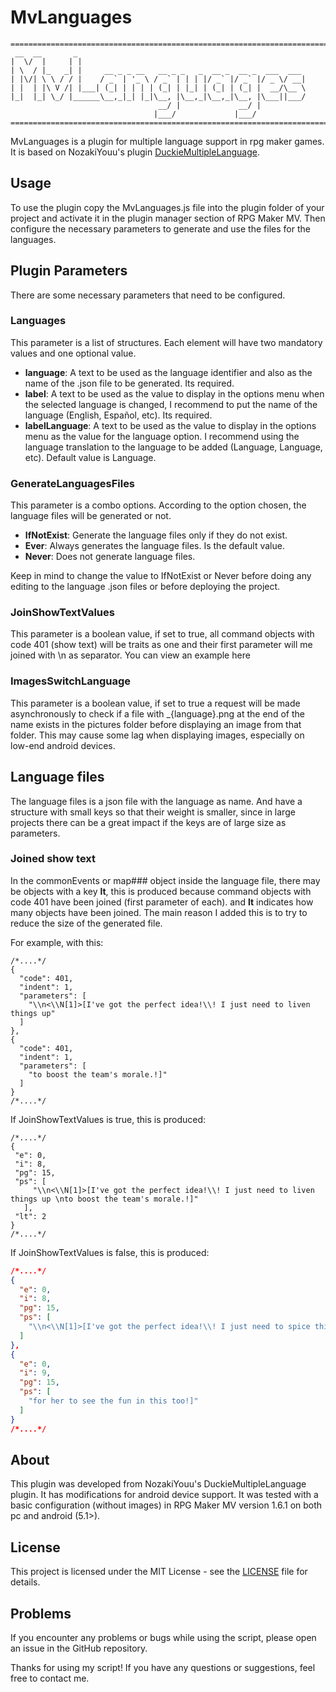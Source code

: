 # MvLanguages

```
============================================================================
 __  __       _
|  \/  |     | |
| \  / |_   _| |     __ _ _ __   __ _ _   _  __ _  __ _  ___  ___
| |\/| \ \ / / |    / _` | '_ \ / _` | | | |/ _` |/ _` |/ _ \/ __|
| |  | |\ V /| |___| (_| | | | | (_| | |_| | (_| | (_| |  __/\__ \
|_|  |_| \_/ |______\__,_|_| |_|\__, |\__,_|\__,_|\__, |\___||___/
                                 __/ |             __/ |
                                |___/             |___/
============================================================================
```

MvLanguages is a plugin for multiple language support in rpg maker games. It is based on NozakiYouu's plugin [DuckieMultipleLanguage](https://github.com/NozakiYuu/DuckieMultipleLanguage).

## Usage

To use the plugin copy the MvLanguages.js file into the plugin folder of your project and activate it in the plugin manager section of RPG Maker MV. 
Then configure the necessary parameters to generate and use the files for the languages.

## Plugin Parameters

There are some necessary parameters that need to be configured.

### Languages 
This parameter is a list of structures. Each element will have two mandatory values and one optional value.
* **language**: A text to be used as the language identifier and also as the name of the .json file to be generated. Its required.
* **label**: A text to be used as the value to display in the options menu when the selected language is changed, I recommend to put the name of the language (English, Español, etc). Its required.
* **labelLanguage**: A text to be used as the value to display in the options menu as the value for the language option. I recommend using the language translation to the language to be added (Language, Language, etc). Default value is Language.

### GenerateLanguagesFiles

This parameter is a combo options. According to the option chosen, the language files will be generated or not.
* **IfNotExist**: Generate the language files only if they do not exist.
* **Ever**: Always generates the language files. Is the default value.
* **Never**: Does not generate language files.

Keep in mind to change the value to IfNotExist or Never before doing any editing to the language .json files or before deploying the project.

### JoinShowTextValues

This parameter is a boolean value, if set to true, all command objects with code 401 (show text) will be traits as one and their first parameter will me joined with \n as separator. You can view an example here

### ImagesSwitchLanguage

This parameter is a boolean value, if set to true a request will be made asynchronously to check if a file with _{language}.png at the end of the name exists in the pictures folder before displaying an image from that folder.
This may cause some lag when displaying images, especially on low-end android devices.


## Language files

The language files is a json file with the language as name. And have a structure with small keys so that their weight is smaller, since in large projects there can be a great impact if the keys are of large size as parameters.

### Joined show text

In the commonEvents or map### object inside the language file, there may be objects with a key **lt**, this is produced because command objects with code 401 have been joined (first parameter of each). and **lt** indicates how many objects have been joined. The main reason I added this is to try to reduce the size of the generated file.

For example, with this:
```json5
/*....*/
{
  "code": 401,
  "indent": 1,
  "parameters": [
    "\\n<\\N[1]>[I've got the perfect idea!\\! I just need to liven things up"
  ]
},
{
  "code": 401,
  "indent": 1,
  "parameters": [
    "to boost the team's morale.!]"
  ]
}
/*....*/
```
If JoinShowTextValues is true, this is produced:
```json5
/*....*/
{
 "e": 0,
 "i": 8,
 "pg": 15,
 "ps": [
     "\\n<\\N[1]>[I've got the perfect idea!\\! I just need to liven things up \nto boost the team's morale.!]"
   ],
 "lt": 2
}
/*....*/
```

If JoinShowTextValues is false, this is produced:
```json
/*....*/
{
  "e": 0,
  "i": 8,
  "pg": 15,
  "ps": [
    "\\n<\\N[1]>[I've got the perfect idea!\\! I just need to spice things up in order "
  ]
},
{
  "e": 0,
  "i": 9,
  "pg": 15,
  "ps": [
    "for her to see the fun in this too!]"
  ]
}
/*....*/
```

## About

This plugin was developed from NozakiYouu's DuckieMultipleLanguage plugin. It has modifications for android device support. It was tested with a basic configuration (without images) in RPG Maker MV version 1.6.1 on both pc and android (5.1>).

## License

This project is licensed under the MIT License - see the [LICENSE](LICENSE) file for details.

## Problems

If you encounter any problems or bugs while using the script, please open an issue in the GitHub repository.

Thanks for using my script! If you have any questions or suggestions, feel free to contact me.